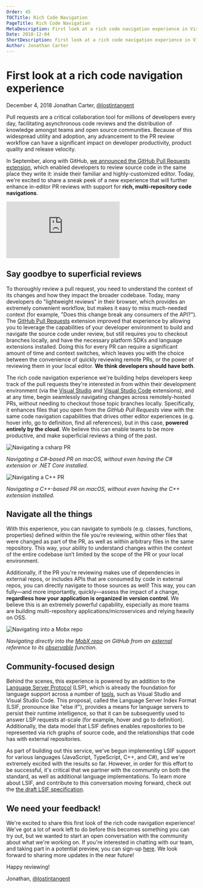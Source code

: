 ```yaml
---
Order: 45
TOCTitle: Rich Code Navigation
PageTitle: Rich Code Navigation
MetaDescription: First look at a rich code navigation experience in Visual Studio
Date: 2018-12-04
ShortDescription: First look at a rich code navigation experience in Visual Studio
Author: Jonathan Carter
---
```

# First look at a rich code navigation experience

December 4, 2018 Jonathan Carter, [@lostintangent](https://twitter.com/LostInTangent)

Pull requests are a critical collaboration tool for millions of developers every day, facilitating asynchronous code reviews and the distribution of knowledge amongst teams and open source communities. Because of this widespread utility and adoption, any advancement to the PR review workflow can have a significant impact on developer productivity, product quality and release velocity.

In September, along with GitHub, [we announced the GitHub Pull Requests extension](https://code.visualstudio.com/blogs/2018/09/10/introducing-github-pullrequests), which enabled developers to review source code in the same place they write it: inside their familiar and highly-customized editor. Today, we're excited to share a sneak peek of a new experience that will further enhance in-editor PR reviews with support for **rich, multi-repository code navigations**.

<iframe src="https://www.youtube.com/embed/DAqDEi0fGco?rel=0&amp;disablekb=0&amp;modestbranding=1&amp;showinfo=0" frameborder="0" allowfullscreen></iframe>

## Say goodbye to superficial reviews

To thoroughly review a pull request, you need to understand the context of its changes and how they impact the broader codebase. Today, many developers do "lightweight reviews" in their browser, which provides an extremely convenient workflow, but makes it easy to miss much-needed context (for example, "Does this change break any consumers of the API?"). The [GitHub Pull Requests](https://marketplace.visualstudio.com/items?itemName=GitHub.vscode-pull-request-github) extension improved that experience by allowing you to leverage the capabilities of your developer environment to build and navigate the source code under review, but still requires you to checkout branches locally, and have the necessary platform SDKs and language extensions installed. Doing this for every PR can require a significant amount of time and context switches, which leaves you with the choice between the convenience of quickly reviewing remote PRs, or the power of reviewing them in your local editor. **We think developers should have both**.

The rich code navigation experience we're building helps developers keep track of the pull requests they're interested in from within their development environment (via the [Visual Studio](https://marketplace.visualstudio.com/items?itemName=GitHub.GitHubExtensionforVisualStudio) and [Visual Studio Code](https://marketplace.visualstudio.com/items?itemName=GitHub.vscode-pull-request-github) extensions), and at any time, begin seamlessly navigating changes across remotely-hosted PRs, without needing to checkout those topic branches locally. Specifically, it enhances files that you open from the *GitHub Pull Requests* view with the same code navigation capabilities that drives other editor experiences (e.g. hover info, go to definition, find all references), but in this case, **powered entirely by the cloud**. We believe this can enable teams to be more productive, and make superficial reviews a thing of the past.

![Navigating a csharp PR](CSharp.gif)

*Navigating a C#-based PR on macOS, without even having the C# extension or .NET Core installed.*

![Navigating a C++ PR](CPlusPlus.gif)

*Navigating a C++-based PR on macOS, without even having the C++ extension installed.*

## Navigate all the things

With this experience, you can navigate to symbols (e.g. classes, functions, properties) defined within the file you’re reviewing, within other files that were changed as part of the PR, as well as within arbitrary files in the same repository. This way, your ability to understand changes within the context of the entire codebase isn’t limited by the scope of the PR or your local environment.

Additionally, if the PR you're reviewing makes use of dependencies in external repos, or includes APIs that are consumed by code in external repos, you can directly navigate to those sources as well! This way, you can fully—and more importantly, quickly—assess the impact of a change, **regardless how your application is organized in version control**. We believe this is an extremely powerful capability, especially as more teams are building multi-repository applications/microservices and relying heavily on OSS.

![Navigating into a Mobx repo](CrossRepoJump.gif)

*Navigating directly into the [MobX repo](https://github.com/mobxjs/mobx) on GitHub from an [external](https://github.com/lostintangent/vsls-guestbook/pull/11/files#diff-babc63cbfdb83a46e935f16e3eb9066fR20) reference to its [observable](https://github.com/mobxjs/mobx/blob/master/src/api/observable.ts#L183) function.*

## Community-focused design

Behind the scenes, this experience is powered by an addition to the [Language Server Protocol](https://microsoft.github.io/language-server-protocol) (LSP), which is already the foundation for language support across a number of [tools](https://microsoft.github.io/language-server-protocol/implementors/tools), such as Visual Studio and Visual Studio Code. This proposal, called the Language Server Index Format (LSIF, pronounce like "else if"), provides a means for language servers to persist their runtime intelligence, so that it can be subsequently used to answer LSP requests at-scale (for example, hover and go to definition). Additionally, the data model that LSIF defines enables repositories to be represented via rich graphs of source code, and the relationships that code has with external repositories.

As part of building out this service, we've begun implementing LSIF support for various languages (JavaScript, TypeScript, C++, and C#), and we're extremely excited with the results so far. However, in order for this effort to be successful, it's critical that we partner with the community on both the standard, as well as additional language implementations. To learn more about LSIF, and contribute to this conversation moving forward, check out the [the draft LSIF specification](https://aka.ms/lsif-spec).

## We need your feedback!

We're excited to share this first look of the rich code navigation experience! We've got a lot of work left to do before this becomes something you can try out, but we wanted to start an open conversation with the community about what we're working on. If you're interested in chatting with our team, and taking part in a potential preview, you can sign-up [here](http://aka.ms/rich-nav-signup). We look forward to sharing more updates in the near future!

Happy reviewing!

Jonathan, [@lostintangent](https://twitter.com/LostInTangent)
